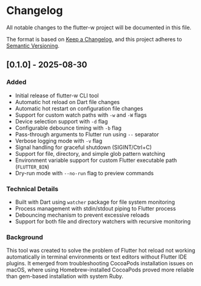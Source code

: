 # Changelog

All notable changes to the flutter-w project will be documented in this file.

The format is based on [Keep a Changelog](https://keepachangelog.com/en/1.1.0/),
and this project adheres to [Semantic Versioning](https://semver.org/spec/v2.0.0.html).

## [0.1.0] - 2025-08-30

### Added
- Initial release of flutter-w CLI tool
- Automatic hot reload on Dart file changes
- Automatic hot restart on configuration file changes
- Support for custom watch paths with `-w` and `-W` flags
- Device selection support with `-d` flag
- Configurable debounce timing with `-b` flag
- Pass-through arguments to Flutter run using `--` separator
- Verbose logging mode with `-v` flag
- Signal handling for graceful shutdown (SIGINT/Ctrl+C)
- Support for file, directory, and simple glob pattern watching
- Environment variable support for custom Flutter executable path (`FLUTTER_BIN`)
- Dry-run mode with `--no-run` flag to preview commands

### Technical Details
- Built with Dart using `watcher` package for file system monitoring
- Process management with stdin/stdout piping to Flutter process
- Debouncing mechanism to prevent excessive reloads
- Support for both file and directory watchers with recursive monitoring

### Background
This tool was created to solve the problem of Flutter hot reload not working automatically in terminal environments or text editors without Flutter IDE plugins. It emerged from troubleshooting CocoaPods installation issues on macOS, where using Homebrew-installed CocoaPods proved more reliable than gem-based installation with system Ruby.
